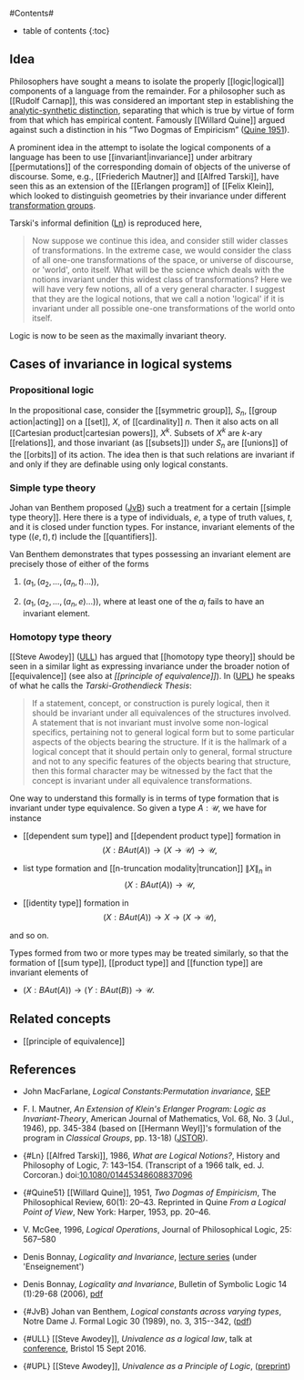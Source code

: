 
#Contents#
* table of contents
{:toc}

## Idea

Philosophers have sought a means to isolate the properly [[logic|logical]] components of a language from the remainder. For a philosopher such as [[Rudolf Carnap]], this was considered an important step in establishing the [analytic-synthetic distinction](analytic+versus+synthetic#analyticsynthetic_distinction_in_philosophy), separating that which is true by virtue of form from that which has empirical content. Famously [[Willard Quine]] argued against such a distinction in his “Two Dogmas of Empiricism” ([Quine 1951](#Quine51)).

A prominent idea in the attempt to isolate the logical components of a language has been to use [[invariant|invariance]] under arbitrary [[permutations]] of the corresponding domain of objects of the universe of discourse. Some, e.g., [[Friederich Mautner]] and [[Alfred Tarski]], have seen this as an extension of the [[Erlangen program]] of [[Felix Klein]], which looked to distinguish geometries by their invariance under different [transformation groups](action#ActionsOfAGroup).

Tarski's informal definition ([Ln](#Ln)) is reproduced here,
>Now suppose we continue this idea, and consider still wider classes of transformations.
>In the extreme case, we would consider the class of all one-one transformations
>of the space, or universe of discourse, or 'world', onto itself. What will be the
>science which deals with the notions invariant under this widest class of transformations?
>Here we will have very few notions, all of a very general character. I suggest that
>they are the logical notions, that we call a notion 'logical' if it is invariant under all
>possible one-one transformations of the world onto itself.

Logic is now to be seen as the maximally invariant theory.

## Cases of invariance in logical systems

### Propositional logic

In the propositional case, consider the [[symmetric group]], $S_n$, [[group action|acting]] on a [[set]], $X$, of [[cardinality]] $n$. Then it also acts on all [[Cartesian product|cartesian powers]], $X^k$. Subsets of $X^k$ are $k$-ary [[relations]], and those invariant (as [[subsets]]) under $S_n$ are [[unions]] of the [[orbits]] of its action. The idea then is that such relations are invariant if and only if they are definable using only logical constants.


### Simple type theory

Johan van Benthem proposed ([JvB](#JvB)) such a treatment for a certain [[simple type theory]]. Here there is a type of individuals, $e$, a type of truth values, $t$, and it is closed under function types. For instance, invariant elements of the type $((e, t), t)$ include the [[quantifiers]].

Van Benthem demonstrates that types possessing an invariant element are precisely those of either of the forms

1. $(a_1, (a_2, \ldots,(a_n, t)\ldots)),$

1. $(a_1, (a_2, \ldots,(a_n, e)\ldots)),$ where at least one of the $a_i$ fails to have an invariant element.

### Homotopy type theory

[[Steve Awodey]] ([ULL](#ULL)) has argued that [[homotopy type theory]] should be seen in a similar light as expressing invariance under the broader notion of [[equivalence]] (see also at *[[principle of equivalence]]*). In ([UPL](#UPL)) he speaks of what he calls the _Tarski-Grothendieck Thesis_:

> If a statement, concept, or construction is purely logical, then it should  be invariant under all equivalences of the structures involved. A statement that is not invariant must involve some non-logical specifics, pertaining not to general logical form but to some particular aspects of the objects bearing the structure.  If it is the hallmark of a logical concept that it should pertain only to general, formal structure and not to any specific features of  the objects bearing that structure, then this formal character may be witnessed  by the fact that the concept is invariant under all equivalence transformations.

One way to understand this formally is in terms of type formation that is invariant under type equivalence. So given a type $A: \mathcal{U}$, we have for instance

* [[dependent sum type]] and [[dependent product type]] formation in 
$$(X: BAut(A)) \to (X \to \mathcal{U}) \to \mathcal{U},$$

* list type formation and [[n-truncation modality|truncation]] $\| X\|_n$ in 
$$(X: BAut(A)) \to \mathcal{U},$$

* [[identity type]] formation in 
$$(X: BAut(A)) \to X \to (X \to \mathcal{U}),$$

and so on.

Types formed from two or more types may be treated similarly, so that the formation of [[sum type]], [[product type]] and [[function type]] are invariant elements of 

* $(X: BAut(A)) \to (Y: BAut(B)) \to \mathcal{U}.$

## Related concepts

* [[principle of equivalence]]


## References

* John MacFarlane, _Logical Constants:Permutation invariance_, [SEP](http://plato.stanford.edu/entries/logical-constants/#PerInv)

* F. I. Mautner, _An Extension of Klein's Erlanger Program: Logic as Invariant-Theory_, American Journal of Mathematics, Vol. 68, No. 3 (Jul., 1946), pp. 345-384 (based on [[Hermann Weyl]]'s formulation of the program in _Classical Groups_, pp. 13-18) ([JSTOR](https://www.jstor.org/stable/2371821)).

* {#Ln} [[Alfred Tarski]], 1986, _What are Logical Notions?_, History and Philosophy of Logic, 7: 143&#8211;154. (Transcript of a 1966 talk, ed. J. Corcoran.) doi:[10.1080/01445348608837096](http://dx.doi.org/10.1080/01445348608837096)

* {#Quine51} [[Willard Quine]], 1951, _Two Dogmas of Empiricism_, The Philosophical Review, 60(1): 20–43. Reprinted in Quine _From a Logical Point of View_, New York: Harper, 1953, pp. 20–46.

* V. McGee, 1996, _Logical Operations_, Journal of Philosophical Logic, 25: 567&#8211;580

* Denis Bonnay, _Logicality and Invariance_, [lecture series](http://lumiere.ens.fr/~dbonnay/) (under 'Enseignement')

* Denis Bonnay, _Logicality and Invariance_, Bulletin of Symbolic Logic 14 (1):29-68 (2006), [pdf](http://lumiere.ens.fr/~dbonnay/files/Papers/bonnaylogicalityandinvariance.pdf)

* {#JvB} Johan van Benthem, _Logical constants across varying types_, Notre Dame J. Formal Logic 30 (1989), no. 3, 315--342, ([pdf](http://www.illc.uva.nl/lgc/translation/papers/LogicalConstants.pdf))

* {#ULL} [[Steve Awodey]], _Univalence as a logical law_, talk at [conference](https://hottatbristol.wordpress.com/), Bristol 15 Sept 2016.

* {#UPL} [[Steve Awodey]], _Univalence as a Principle of Logic_, ([preprint](https://www.andrew.cmu.edu/user/awodey/preprints/uapl.pdf))
